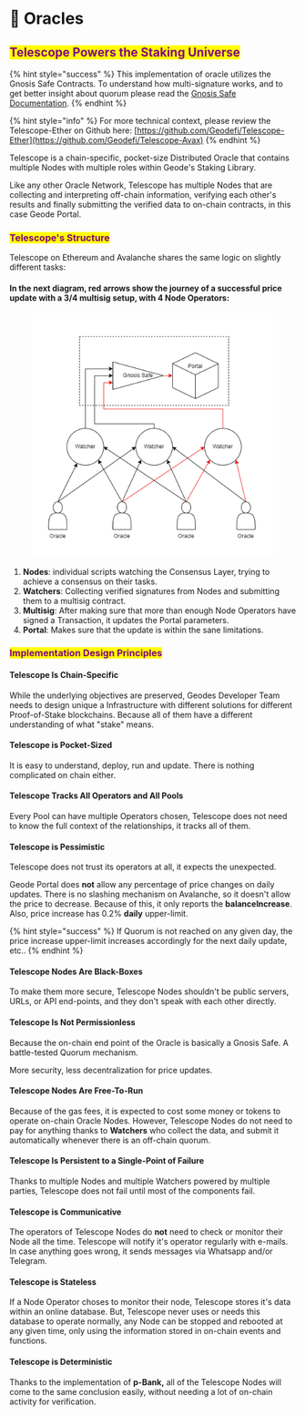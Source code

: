 # 🔭 Oracles

## <mark style="color:purple;">Telescope Powers the Staking Universe</mark>

{% hint style="success" %}
This implementation of oracle utilizes the Gnosis Safe Contracts. To understand how multi-signature works, and to get better insight about quorum please read the [Gnosis Safe Documentation](https://docs.gnosis-safe.io/).&#x20;
{% endhint %}

{% hint style="info" %}
For more technical context, please review the Telescope-Ether on Github here: [https://github.com/Geodefi/Telescope-Ether](https://github.com/Geodefi/Telescope-Avax)
{% endhint %}

Telescope is a chain-specific, pocket-size Distributed Oracle that contains multiple Nodes with multiple roles within Geode's Staking Library.&#x20;

Like any other Oracle Network, Telescope has multiple Nodes that are collecting and interpreting off-chain information, verifying each other's results and finally submitting the verified data to on-chain contracts, in this case Geode Portal.

### <mark style="color:purple;">Telescope's Structure</mark>

Telescope on Ethereum and Avalanche shares the same logic on slightly different tasks:

#### In the next diagram, red arrows show the journey of a successful price update with a 3/4 multisig setup, with 4 Node Operators:

<figure><img src="../../.gitbook/assets/telescope.png" alt=""><figcaption></figcaption></figure>

1. **Nodes**: individual scripts watching the Consensus Layer, trying to achieve a consensus on their tasks.
2. **Watchers**: Collecting verified signatures from Nodes and submitting them to a multisig contract.
3. **Multisig**: After making sure that more than enough Node Operators have signed a Transaction, it updates the Portal parameters.
4. **Portal**: Makes sure that the update is within the sane limitations.

### <mark style="color:purple;">Implementation Design Principles</mark>

#### Telescope Is Chain-Specific

While the underlying objectives are preserved, Geodes Developer Team needs to design unique a Infrastructure with different solutions for different Proof-of-Stake blockchains. Because all of them have a different understanding of what "stake" means.

#### Telescope is Pocket-Sized

It is easy to understand, deploy, run and update. There is nothing complicated on chain either.

#### Telescope Tracks All Operators and All Pools

Every Pool can have multiple Operators chosen, Telescope does not need to know the full context of the relationships, it tracks all of them.&#x20;

#### Telescope is Pessimistic

Telescope does not trust its operators at all, it expects the unexpected.&#x20;

Geode Portal does **not** allow any percentage of price changes on daily updates. There is no slashing mechanism on Avalanche, so it doesn't allow the price to decrease. Because of this, it only reports the **balanceIncrease**. Also, price increase has 0.2% **daily** upper-limit.

{% hint style="success" %}
If Quorum is not reached on any given day, the price increase upper-limit increases accordingly for the next daily update, etc..&#x20;
{% endhint %}

#### Telescope Nodes Are Black-Boxes

To make them more secure, Telescope Nodes shouldn't be public servers, URLs, or API end-points, and they don't speak with each other directly.&#x20;

#### Telescope Is Not Permissionless

Because the on-chain end point of the Oracle is basically a Gnosis Safe. A battle-tested Quorum mechanism.

More security, less decentralization for price updates.

#### Telescope Nodes Are Free-To-Run

Because of the gas fees, it is expected to cost some money or tokens to operate on-chain Oracle Nodes. However, Telescope Nodes do not need to pay for anything thanks to **Watchers** who collect the data, and submit it automatically whenever there is an off-chain quorum.

#### Telescope Is Persistent to a Single-Point of Failure&#x20;

Thanks to multiple Nodes and multiple Watchers powered by multiple parties, Telescope does not fail until most of the components fail.&#x20;

#### Telescope is Communicative

The operators of Telescope Nodes do **not** need to check or monitor their Node all the time. Telescope will notify it's operator regularly with e-mails. In case anything goes wrong, it sends messages via Whatsapp and/or Telegram. &#x20;

#### Telescope is Stateless

If a Node Operator choses to monitor their node, Telescope stores it's data within an online database. But, Telescope never uses or needs this database to operate normally, any Node can be stopped and rebooted at any given time, only using the information stored in on-chain events and functions.

#### Telescope is Deterministic

Thanks to the implementation of **p-Bank,** all of the Telescope Nodes will come to the same conclusion easily, without needing a lot of on-chain activity for verification.
